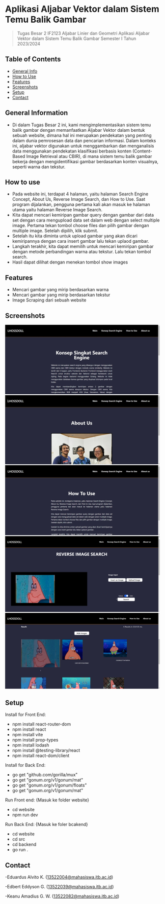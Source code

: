 # Aplikasi Aljabar Vektor dalam Sistem Temu Balik Gambar
> Tugas Besar 2 IF2123 Aljabar Linier dan Geometri
Aplikasi Aljabar Vektor dalam Sistem Temu Balik Gambar
Semester I Tahun 2023/2024

## Table of Contents
* [General Info](#general-information)
* [How to Use](#how-to-use)
* [Features](#features)
* [Screenshots](#screenshots)
* [Setup](#setup)
* [Contact](#contact)
<!-- * [License](#license) -->


## General Information
- Di dalam Tugas Besar 2 ini, kami mengimplementasikan sistem temu balik gambar dengan memanfaatkan Aljabar Vektor dalam bentuk sebuah website, dimana hal ini merupakan pendekatan yang penting dalam dunia pemrosesan data dan pencarian informasi. Dalam konteks ini, aljabar vektor digunakan untuk menggambarkan dan menganalisis data menggunakan pendekatan klasifikasi berbasis konten (Content-Based Image Retrieval atau CBIR), di mana sistem temu balik gambar bekerja dengan mengidentifikasi gambar berdasarkan konten visualnya, seperti warna dan tekstur.


## How to use
- Pada website ini, terdapat 4 halaman, yaitu halaman Search Engine Concept, About Us, Reverse Image Search, dan How to Use. Saat program dijalankan, pengguna pertama kali akan masuk ke halaman utama yaitu halaman Reverse Image Search.
- Kita dapat mencari kemiripan gambar query dengan gambar dari data set dengan cara mengupload data set dalam web dengan select multiple image. Pertama tekan tombol choose files dan pilih gambar dengan multiple image. Setelah dipilih, klik submit.
- Setelah itu kita diminta untuk upload gambar yang akan dicari kemiripannya dengan cara insert gambar lalu tekan uplaod gambar.
- Langkah terakhir, kita dapat memilih untuk mencari kemiripan gambar dengan metode perbandingan warna atau tekstur. Lalu tekan tombol search.
- Hasil dapat dilihat dengan menekan tombol show images

## Features
- Mencari gambar yang mirip berdasarkan warna
- Mencari gambar yang mirip berdasarkan tekstur
- Image Scraping dari sebuah website


## Screenshots
![Konsep Singkat](./img/Konsep%20Singkat.jpg)
![About us](./img/About%20us.jpg)
![How to use](./img/How%20to%20use.jpg)
![How to use](./img/Pengujian1.png)
![How to use](./img/Pengujian2.png)



## Setup
Install for Front End:
- npm install react-router-dom
- npm install react
- npm install vite
- npm install prop-types
- npm install lodash
- npm install @testing-library/react
- npm install react-dom/client

Install for Back End:
- go get "github.com/gorilla/mux"
- go get "gonum.org/v1/gonum/mat"
- go get "gonum.org/v1/gonum/floats"
- go get "gonum.org/v1/gonum/mat"

Run Front end:
{Masuk ke folder website}
- cd website
- npm run dev

Run Back End:
{Masuk ke foler bcakend}
- cd website
- cd src
- cd backend
- go run .

## Contact
-Eduardus Alvito K. 	(13522004@mahasiswa.itb.ac.id)

-Edbert Eddyson G.	    (13522039@mahasiswa.itb.ac.id)	

-Keanu Amadius G. W.	(13522082@mahasiswa.itb.ac.id)


<!-- Optional -->
<!-- ## License -->
<!-- This project is open source and available under the [... License](). -->

<!-- You don't have to include all sections - just the one's relevant to your project -->
